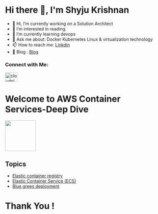 # Hi there 👋, I'm Shyju Krishnan 

- 👋 Hi, I’m currently working on a Solution Architect
- 👀 I’m interested in reading.
- 🌱 I’m currently learning devops 
- 💬 Ask me about: Docker Kubernetes Linux & virtualization technology 
- 📫 How to reach me: [Linkdin](https://www.linkedin.com/in/shyjustack/)
- 📝 Blog : [Blog](https://hashnode.com/@Shyjukrishnan)


<h3 align="left">Connect with Me:</h3>
<a href="https://linkedin.com/in/Shyjustack" target="blank"><img align="center" src="https://raw.githubusercontent.com/rahuldkjain/github-profile-readme-generator/master/src/images/icons/Social/linked-in-alt.svg" alt="cloudnloud" height="30" width="40" /></a>

# Welcome to AWS Container Services-Deep Dive

<img src="https://github.com/cloudnloud/AWS-Container-Services-Deep-Dive/blob/main/01/ECS.png" width="100">


## Topics 

* [Elastic container registry ](https://github.com/cloudnloud/Kubernet-Deep-Dive/blob/main/Prerequisites.MD)
* [Elastic Container Service (ECS)](https://github.com/cloudnloud/Kubernet-Deep-Dive/blob/main/Installation.md)
* [Blue green deployment ](https://github.com/cloudnloud/Kubernet-Deep-Dive/blob/main/Q%26A.md)





# Thank You !
